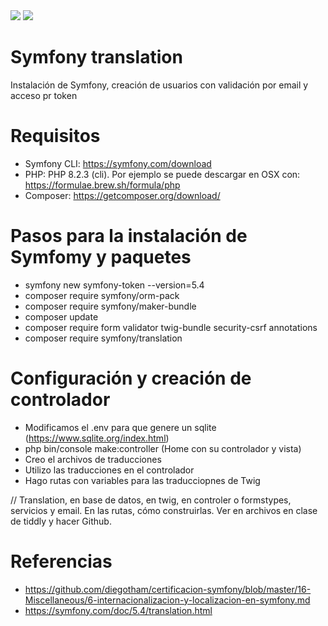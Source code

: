 <img src="https://jorgebenitezlopez.com/github/symfony.jpg">
<img src="https://img.shields.io/static/v1?label=PHP&message=Symfony&color=green">

# Symfony translation

Instalación de Symfony, creación de usuarios con validación por email y acceso pr token

# Requisitos

- Symfony CLI: https://symfony.com/download
- PHP: PHP 8.2.3 (cli). Por ejemplo se puede descargar en OSX con: https://formulae.brew.sh/formula/php
- Composer: https://getcomposer.org/download/

# Pasos para la instalación de Symfomy y paquetes

- symfony new symfony-token --version=5.4
- composer require symfony/orm-pack
- composer require symfony/maker-bundle
- composer update
- composer require form validator twig-bundle security-csrf annotations
- composer require symfony/translation

# Configuración y creación de controlador

- Modificamos el .env para que genere un sqlite (https://www.sqlite.org/index.html)
- php bin/console make:controller (Home con su controlador y vista)
- Creo el archivos de traducciones
- Utilizo las traducciones en el controlador
- Hago rutas con variables para las traducciopnes de Twig


// Translation, en base de datos, en twig, en controler o formstypes, servicios y email. En las rutas, cómo construirlas. Ver en archivos en clase de tiddly y hacer Github. 

# Referencias

- https://github.com/diegotham/certificacion-symfony/blob/master/16-Miscellaneous/6-internacionalizacion-y-localizacion-en-symfony.md
- https://symfony.com/doc/5.4/translation.html
